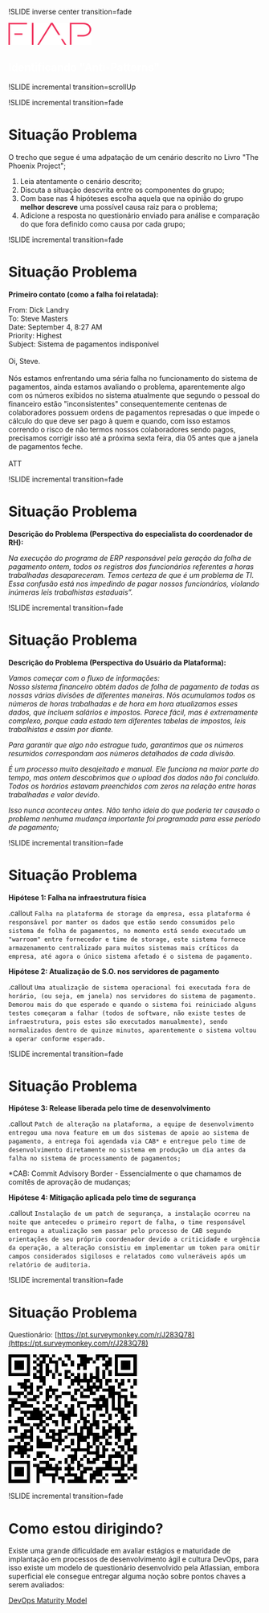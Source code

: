 !SLIDE inverse center transition=fade

<img src="../_images/rsz_fiap-logo.png" alt="Fiap Logo">

<h2 style="color:white;">Identificando "Anti-Patterns"</h2>

!SLIDE incremental transition=scrollUp

!SLIDE incremental transition=fade

# Situação Problema

O trecho que segue é uma adpatação de um cenário descrito no Livro "The Phoenix Project";

1. Leia atentamente o cenário descrito;
2. Discuta a situação descvrita entre os componentes do grupo;
3. Com base nas 4 hipóteses escolha aquela que na opinião do grupo **melhor descreve** uma possível causa raiz para o problema;
4. Adicione a resposta no questionário enviado para análise e comparação do que fora definido como causa por cada grupo;

!SLIDE incremental transition=fade

# Situação Problema

**Primeiro contato (como a falha foi relatada):**


<html>
<head>
	<title></title>
	<link href="https://svc.webspellchecker.net/spellcheck31/lf/scayt3/ckscayt/css/wsc.css" rel="stylesheet" type="text/css" />
</head>
<body aria-readonly="false">From: Dick Landry<br />
To: Steve Masters<br />
Date: September 4, 8:27 AM<br />
Priority: Highest<br />
Subject: Sistema de pagamentos indispon&iacute;vel<br />
&nbsp;<br />
Oi, Steve.<br />
&nbsp;<br />
N&oacute;s estamos enfrentando uma s&eacute;ria falha no funcionamento do sistema de pagamentos, ainda estamos avaliando o problema, aparentemente algo com os n&uacute;meros exibidos no sistema atualmente que segundo o pessoal do financeiro est&atilde;o &quot;inconsistentes&quot; consequentemente centenas de colaboradores possuem ordens de pagamentos represadas o que impede o c&aacute;lculo do que deve ser pago &agrave; quem e quando, com isso estamos correndo o risco de n&atilde;o termos nossos colaboradores sendo pagos, precisamos corrigir isso at&eacute; a pr&oacute;xima sexta feira, dia 05 antes que a janela de pagamentos feche.<br />
&nbsp;<br />
ATT</body>
</html>


!SLIDE incremental transition=fade

# Situação Problema

**Descrição do Problema (Perspectiva do especialista do coordenador de RH):**

<i>
Na execução do programa de ERP responsável pela geração da folha de pagamento ontem, todos os registros dos funcionários referentes a horas trabalhadas desapareceram. Temos certeza de que é um problema de TI. Essa confusão está nos impedindo de pagar nossos funcionários, violando inúmeras leis trabalhistas estaduais”.
</i>

!SLIDE incremental transition=fade

# Situação Problema

**Descrição do Problema (Perspectiva do Usuário da Plataforma):**

<i>Vamos começar com o fluxo de informações:<br />Nosso sistema financeiro obtém dados de folha de pagamento de todas as nossas várias divisões de diferentes maneiras. Nós acumulamos todos os números de horas trabalhadas e de hora em hora atualizamos esses dados, que incluem salários e impostos. Parece fácil, mas é extremamente complexo, porque cada estado tem diferentes tabelas de impostos, leis trabalhistas e assim por diante.</i>

<i>Para garantir que algo não estrague tudo, garantimos que os números resumidos correspondam aos números detalhados de cada divisão.</i>

<i>É um processo muito desajeitado e manual. Ele funciona na maior parte do tempo, mas ontem descobrimos que o upload dos dados não foi concluído. Todos os horários estavam preenchidos com zeros na relação entre horas trabalhadas e valor devido.</i>

<i>Isso nunca aconteceu antes. Não tenho ideia do que poderia ter causado o problema nenhuma mudança importante foi programada para esse período de pagamento;</i>

!SLIDE incremental transition=fade

# Situação Problema

**Hipótese 1: Falha na infraestrutura física**

.callout `Falha na plataforma de storage da empresa, essa plataforma é responsável por manter os dados que estão sendo consumidos pelo sistema de folha de pagamentos, no momento está sendo executado um "warroom" entre fornecedor e time de storage, este sistema fornece armazenamento centralizado para muitos sistemas mais críticos da empresa, até agora o único sistema afetado é o sistema de pagamento.`

**Hipótese 2: Atualização de S.O. nos servidores de pagamento**

.callout `Uma atualização de sistema operacional foi executada fora de horário, (ou seja, em janela) nos servidores do sistema de pagamento. Demorou mais do que esperado e quando o sistema foi reiniciado alguns testes começaram a falhar (todos de software, não existe testes de infraestrutura, pois estes são executados manualmente), sendo normalizados dentro de quinze minutos, aparentemente o sistema voltou a operar conforme esperado.`

!SLIDE incremental transition=fade

# Situação Problema

**Hipótese 3: Release liberada pelo time de desenvolvimento**

.callout `Patch de alteração na plataforma, a equipe de desenvolvimento entregou uma nova feature em um dos sistemas de apoio ao sistema de pagamento, a entrega foi agendada via CAB* e entregue pelo time de desenvolvimento diretamente no sistema em produção um dia antes da falha no sistema de processamento de pagamentos;`

 *CAB: Commit Advisory Border - Essencialmente o que chamamos de comitês de aprovação de mudanças; 

**Hipótese 4: Mitigação aplicada pelo time de segurança**

.callout `Instalação de um patch de segurança, a instalação ocorreu na noite que antecedeu o primeiro report de falha, o time responsável entregou a atualização sem passar pelo processo de CAB segundo orientações de seu próprio coordenador devido a criticidade e urgência da operação, a alteração consistiu em implementar um token para omitir campos considerados sigilosos e relatados como vulneráveis após um relatório de auditoria.`

!SLIDE incremental transition=fade

# Situação Problema

Questionário: [https://pt.surveymonkey.com/r/J283Q78](https://pt.surveymonkey.com/r/J283Q78)

![quest](images/QR_code_J283Q78.png)

!SLIDE incremental transition=fade

# Como estou dirigindo?

Existe uma grande dificuldade em avaliar estágios e maturidade de implantação em processos de desenvolvimento ágil e cultura DevOps, para isso existe um modelo de questionário desenvolvido pela Atlassian, embora superficial ele consegue entregar alguma noção sobre pontos chaves a serem avaliados:

[DevOps Maturity Model](https://www.atlassian.com/devops/maturity-model)